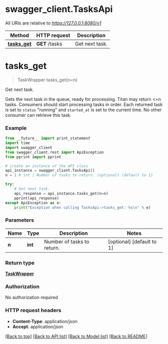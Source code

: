 # swagger_client.TasksApi

All URIs are relative to *https://127.0.0.1:8080/v1*

Method | HTTP request | Description
------------- | ------------- | -------------
[**tasks_get**](TasksApi.md#tasks_get) | **GET** /tasks | Get next task.


# **tasks_get**
> TaskWrapper tasks_get(n=n)

Get next task.

Gets the next task in the queue, ready for processing. Titan may return <=n tasks. Consumers should start processing tasks in order. Each returned task is set to `status` \"running\" and `started_at` is set to the current time. No other consumer can retrieve this task.

### Example 
```python
from __future__ import print_statement
import time
import swagger_client
from swagger_client.rest import ApiException
from pprint import pprint

# create an instance of the API class
api_instance = swagger_client.TasksApi()
n = 1 # int | Number of tasks to return. (optional) (default to 1)

try: 
    # Get next task.
    api_response = api_instance.tasks_get(n=n)
    pprint(api_response)
except ApiException as e:
    print("Exception when calling TasksApi->tasks_get: %s\n" % e)
```

### Parameters

Name | Type | Description  | Notes
------------- | ------------- | ------------- | -------------
 **n** | **int**| Number of tasks to return. | [optional] [default to 1]

### Return type

[**TaskWrapper**](TaskWrapper.md)

### Authorization

No authorization required

### HTTP request headers

 - **Content-Type**: application/json
 - **Accept**: application/json

[[Back to top]](#) [[Back to API list]](../README.md#documentation-for-api-endpoints) [[Back to Model list]](../README.md#documentation-for-models) [[Back to README]](../README.md)

